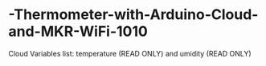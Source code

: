 # -Thermometer-with-Arduino-Cloud-and-MKR-WiFi-1010

Cloud Variables list:
temperature (READ ONLY) and umidity (READ ONLY)
